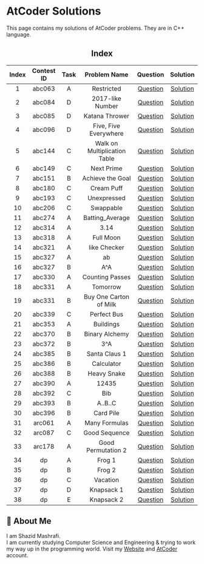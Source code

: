 # AtCoder Solutions

This page contains my solutions of AtCoder problems. They are in C++ language.  


<div align="center">

## Index 

| Index  | Contest ID  |  Task  | Problem Name | Question | Solution |
| :----: | :---------: | :----: | :----------: | :------: | :------: |
| 1 | abc063 | A | Restricted | [Question](https://atcoder.jp/contests/abc063/tasks/abc063_a) | [Solution](https://github.com/ShazidMashrafi/AtCoder/tree/main/Codes/abc063%20A%20-%20Restricted)
| 2 | abc084 | D | 2017-like Number | [Question](https://atcoder.jp/contests/abc084/tasks/abc084_d) | [Solution](https://github.com/ShazidMashrafi/AtCoder/tree/main/Codes/abc084%20D%20-%202017-like%20Number)
| 3 | abc085 | D | Katana Thrower | [Question](https://atcoder.jp/contests/abc085/tasks/abc085_d) | [Solution](https://github.com/ShazidMashrafi/AtCoder/tree/main/Codes/abc085%20D%20-%20Katana%20Thrower)
| 4 | abc096 | D | Five, Five Everywhere | [Question](https://atcoder.jp/contests/abc096/tasks/abc096_d) | [Solution](https://github.com/ShazidMashrafi/AtCoder/tree/main/Codes/abc096%20D%20-%20Five,%20Five%20Everywhere)
| 5 | abc144 | C | Walk on Multiplication Table | [Question](https://atcoder.jp/contests/abc144/tasks/abc144_c) | [Solution](https://github.com/ShazidMashrafi/AtCoder/tree/main/Codes/abc144%20C%20-%20Walk%20on%20Multiplication%20Table)
| 6 | abc149 | C | Next Prime | [Question](https://atcoder.jp/contests/abc149/tasks/abc149_c) | [Solution](https://github.com/ShazidMashrafi/AtCoder/tree/main/Codes/abc149%20C%20-%20Next%20Prime)
| 7 | abc151 | B | Achieve the Goal | [Question](https://atcoder.jp/contests/abc151/tasks/abc151_b) | [Solution](https://github.com/ShazidMashrafi/AtCoder/tree/main/Codes/abc151%20B%20-%20Achieve%20the%20Goal)
| 8 | abc180 | C | Cream Puff | [Question](https://atcoder.jp/contests/abc180/tasks/abc180_c) | [Solution](https://github.com/ShazidMashrafi/AtCoder/tree/main/Codes/abc180%20C%20-%20Cream%20Puff)
| 9 | abc193 | C | Unexpressed | [Question](https://atcoder.jp/contests/abc193/tasks/abc193_c) | [Solution](https://github.com/ShazidMashrafi/AtCoder/tree/main/Codes/abc193%20C%20-%20Unexpressed)
| 10 | abc206 | C | Swappable | [Question](https://atcoder.jp/contests/abc206/tasks/abc206_c) | [Solution](https://github.com/ShazidMashrafi/AtCoder/tree/main/Codes/abc206%20C%20-%20Swappable)
| 11 | abc274 | A | Batting_Average | [Question](https://atcoder.jp/contests/abc274/tasks/abc274_a) | [Solution](https://github.com/ShazidMashrafi/AtCoder/tree/main/Codes/abc274%20A%20-%20Batting_Average)
| 12 | abc314 | A | 3.14 | [Question](https://atcoder.jp/contests/abc314/tasks/abc314_a) | [Solution](https://github.com/ShazidMashrafi/AtCoder/tree/main/Codes/abc314%20A%20-%203.14)
| 13 | abc318 | A | Full Moon | [Question](https://atcoder.jp/contests/abc318/tasks/abc318_a) | [Solution](https://github.com/ShazidMashrafi/AtCoder/tree/main/Codes/abc318%20A%20-%20Full%20Moon)
| 14 | abc321 | A | like Checker | [Question](https://atcoder.jp/contests/abc321/tasks/abc321_a) | [Solution](https://github.com/ShazidMashrafi/AtCoder/tree/main/Codes/abc321%20A%20-%20like%20Checker)
| 15 | abc327 | A | ab | [Question](https://atcoder.jp/contests/abc327/tasks/abc327_a) | [Solution](https://github.com/ShazidMashrafi/AtCoder/tree/main/Codes/abc327%20A%20-%20ab)
| 16 | abc327 | B | A^A | [Question](https://atcoder.jp/contests/abc327/tasks/abc327_b) | [Solution](https://github.com/ShazidMashrafi/AtCoder/tree/main/Codes/abc327%20B%20-%20A^A)
| 17 | abc330 | A | Counting Passes | [Question](https://atcoder.jp/contests/abc330/tasks/abc330_a) | [Solution](https://github.com/ShazidMashrafi/AtCoder/tree/main/Codes/abc330%20A%20-%20Counting%20Passes)
| 18 | abc331 | A | Tomorrow | [Question](https://atcoder.jp/contests/abc331/tasks/abc331_a) | [Solution](https://github.com/ShazidMashrafi/AtCoder/tree/main/Codes/abc331%20A%20-%20Tomorrow)
| 19 | abc331 | B | Buy One Carton of Milk | [Question](https://atcoder.jp/contests/abc331/tasks/abc331_b) | [Solution](https://github.com/ShazidMashrafi/AtCoder/tree/main/Codes/abc331%20B%20-%20Buy%20One%20Carton%20of%20Milk)
| 20 | abc339 | C | Perfect Bus | [Question](https://atcoder.jp/contests/abc339/tasks/abc339_c) | [Solution](https://github.com/ShazidMashrafi/AtCoder/tree/main/Codes/abc339%20C%20-%20Perfect%20Bus)
| 21 | abc353 | A | Buildings | [Question](https://atcoder.jp/contests/abc353/tasks/abc353_a) | [Solution](https://github.com/ShazidMashrafi/AtCoder/tree/main/Codes/abc353%20A%20-%20Buildings)
| 22 | abc370 | B | Binary Alchemy | [Question](https://atcoder.jp/contests/abc370/tasks/abc370_b) | [Solution](https://github.com/ShazidMashrafi/AtCoder/tree/main/Codes/abc370%20B%20-%20Binary%20Alchemy)
| 23 | abc372 | B | 3^A | [Question](https://atcoder.jp/contests/abc372/tasks/abc372_b) | [Solution](https://github.com/ShazidMashrafi/AtCoder/tree/main/Codes/abc372%20B%20-%203^A)
| 24 | abc385 | B | Santa Claus 1 | [Question](https://atcoder.jp/contests/abc385/tasks/abc385_b) | [Solution](https://github.com/ShazidMashrafi/AtCoder/tree/main/Codes/abc385%20B%20-%20Santa%20Claus%201)
| 25 | abc386 | B | Calculator | [Question](https://atcoder.jp/contests/abc386/tasks/abc386_b) | [Solution](https://github.com/ShazidMashrafi/AtCoder/tree/main/Codes/abc386%20B%20-%20Calculator)
| 26 | abc388 | B | Heavy Snake | [Question](https://atcoder.jp/contests/abc388/tasks/abc388_b) | [Solution](https://github.com/ShazidMashrafi/AtCoder/tree/main/Codes/abc388%20B%20-%20Heavy%20Snake)
| 27 | abc390 | A | 12435 | [Question](https://atcoder.jp/contests/abc390/tasks/abc390_a) | [Solution](https://github.com/ShazidMashrafi/AtCoder/tree/main/Codes/abc390%20A%20-%2012435)
| 28 | abc392 | C | Bib | [Question](https://atcoder.jp/contests/abc392/tasks/abc392_c) | [Solution](https://github.com/ShazidMashrafi/AtCoder/tree/main/Codes/abc392%20C%20-%20Bib)
| 29 | abc393 | B | A..B..C | [Question](https://atcoder.jp/contests/abc393/tasks/abc393_b) | [Solution](https://github.com/ShazidMashrafi/AtCoder/tree/main/Codes/abc393%20B%20-%20A..B..C)
| 30 | abc396 | B | Card Pile | [Question](https://atcoder.jp/contests/abc396/tasks/abc396_b) | [Solution](https://github.com/ShazidMashrafi/AtCoder/tree/main/Codes/abc396%20B%20-%20Card%20Pile)
| 31 | arc061 | A | Many Formulas | [Question](https://atcoder.jp/contests/arc061/tasks/arc061_a) | [Solution](https://github.com/ShazidMashrafi/AtCoder/tree/main/Codes/arc061%20A%20-%20Many%20Formulas)
| 32 | arc087 | C | Good Sequence | [Question](https://atcoder.jp/contests/arc087/tasks/arc087_c) | [Solution](https://github.com/ShazidMashrafi/AtCoder/tree/main/Codes/arc087%20C%20-%20Good%20Sequence)
| 33 | arc178 | A | Good Permutation 2 | [Question](https://atcoder.jp/contests/arc178/tasks/arc178_a) | [Solution](https://github.com/ShazidMashrafi/AtCoder/tree/main/Codes/arc178%20A%20-%20Good%20Permutation%202)
| 34 | dp | A | Frog 1 | [Question](https://atcoder.jp/contests/dp/tasks/dp_a) | [Solution](https://github.com/ShazidMashrafi/AtCoder/tree/main/Codes/dp%20A%20-%20Frog%201)
| 35 | dp | B | Frog 2 | [Question](https://atcoder.jp/contests/dp/tasks/dp_b) | [Solution](https://github.com/ShazidMashrafi/AtCoder/tree/main/Codes/dp%20B%20-%20Frog%202)
| 36 | dp | C | Vacation | [Question](https://atcoder.jp/contests/dp/tasks/dp_c) | [Solution](https://github.com/ShazidMashrafi/AtCoder/tree/main/Codes/dp%20C%20-%20Vacation)
| 37 | dp | D | Knapsack 1 | [Question](https://atcoder.jp/contests/dp/tasks/dp_d) | [Solution](https://github.com/ShazidMashrafi/AtCoder/tree/main/Codes/dp%20D%20-%20Knapsack%201)
| 38 | dp | E | Knapsack 2 | [Question](https://atcoder.jp/contests/dp/tasks/dp_e) | [Solution](https://github.com/ShazidMashrafi/AtCoder/tree/main/Codes/dp%20E%20-%20Knapsack%202)



</div>

## 🚀 About Me

I am Shazid Mashrafi.  
I am currently studying Computer Science and Engineering & trying to work my way up in the programming world.
Visit my [Website](https://shazidmashrafi.com) and [AtCoder](https://atcoder.jp/users/shazidmashrafi) account.